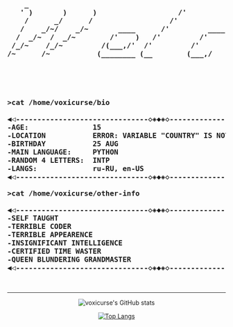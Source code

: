 <pre>
<h3>
    _
   ' )       )      )                   /'
    /      _/      /                  /'
   /    _/~/    _/~       ____      /'         ____        ____        ,__________      ____
  /  _/~  /  _/~        /'    )   /'         /'    )--   /'    )--    /'    )     )   /'    )
 /_/~    /_/~         /(___,/'  /'         /'          /'    /'     /'    /'    /'  /(___,/'
/~      /~           (________ (__        (___,/      (___,/'     /'    /'    /(__ (________
</h3>
<h3> 

>cat /home/voxicurse/bio
    
◀◁-------------------------------◇◈◆◈◇---------------------------------▷▶
-AGE:               15
-LOCATION           ERROR: VARIABLE "COUNTRY" IS NOT IN "FIRST_WORLD_COUNTRY" LIST
-BIRTHDAY           25 AUG
-MAIN LANGUAGE:     PYTHON
-RANDOM 4 LETTERS:  INTP
-LANGS:             ru-RU, en-US
◀◁-------------------------------◇◈◆◈◇---------------------------------▷▶
    
>cat /home/voxicurse/other-info
    
◀◁-------------------------------◇◈◆◈◇---------------------------------▷▶
-SELF TAUGHT
-TERRIBLE CODER
-TERRIBLE APPEARENCE
-INSIGNIFICANT INTELLIGENCE
-CERTIFIED TIME WASTER
-QUEEN BLUNDERING GRANDMASTER
◀◁-------------------------------◇◈◆◈◇---------------------------------▷▶
</h3>
</pre>

---

<div align="center">
    
![voxicurse's GitHub stats](https://github-readme-stats.vercel.app/api?username=voxicurse&show_icons=true&theme=radical&hide_title=true&hide=contribs)
    
[![Top Langs](https://github-readme-stats.vercel.app/api/top-langs/?username=voxicurse&layout=compact&theme=radical)](https://github.com/anuraghazra/github-readme-stats)
    
</div>
